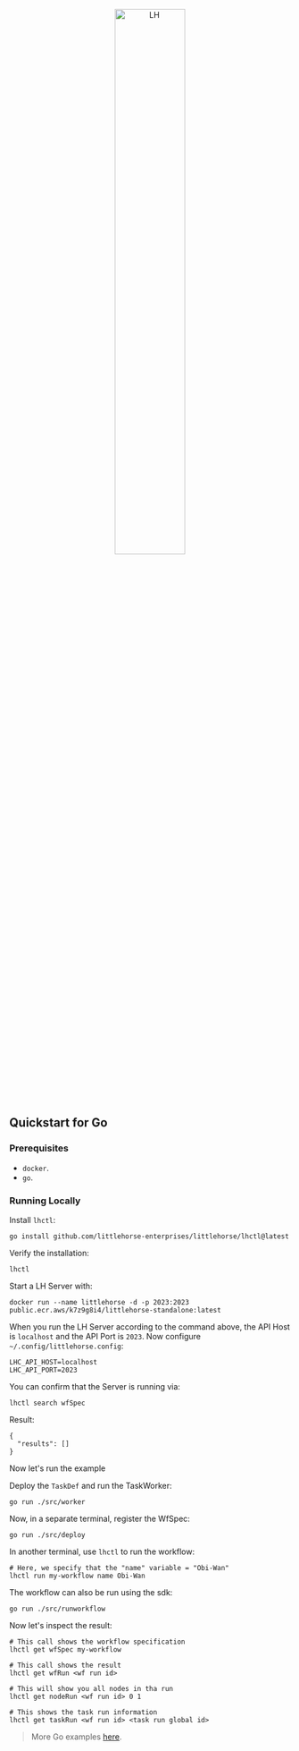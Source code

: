 <p align="center">
<img alt="LH" src="https://littlehorse.dev/img/logo.jpg" width="50%">
</p>


## Quickstart for Go

### Prerequisites

- `docker`.
- `go`.

### Running Locally

Install `lhctl`:

```
go install github.com/littlehorse-enterprises/littlehorse/lhctl@latest
```

Verify the installation:

```
lhctl
```

Start a LH Server with:

```
docker run --name littlehorse -d -p 2023:2023 public.ecr.aws/k7z9g8i4/littlehorse-standalone:latest
```

When you run the LH Server according to the command above, the API Host is `localhost` and the API Port is `2023`.
Now configure `~/.config/littlehorse.config`:

```
LHC_API_HOST=localhost
LHC_API_PORT=2023
```

You can confirm that the Server is running via:

```
lhctl search wfSpec
```

Result:

```
{
  "results": []
}
```

Now let's run the example

Deploy the `TaskDef` and run the TaskWorker:

```
go run ./src/worker
```

Now, in a separate terminal, register the WfSpec:

```
go run ./src/deploy
```


In another terminal, use `lhctl` to run the workflow:

```
# Here, we specify that the "name" variable = "Obi-Wan"
lhctl run my-workflow name Obi-Wan
```

The workflow can also be run using the sdk:

```
go run ./src/runworkflow
```

Now let's inspect the result:

```
# This call shows the workflow specification
lhctl get wfSpec my-workflow

# This call shows the result
lhctl get wfRun <wf run id>

# This will show you all nodes in tha run
lhctl get nodeRun <wf run id> 0 1

# This shows the task run information
lhctl get taskRun <wf run id> <task run global id>
```

> More Go examples [here](https://github.com/littlehorse-enterprises/littlehorse/tree/master/sdk-go/examples).